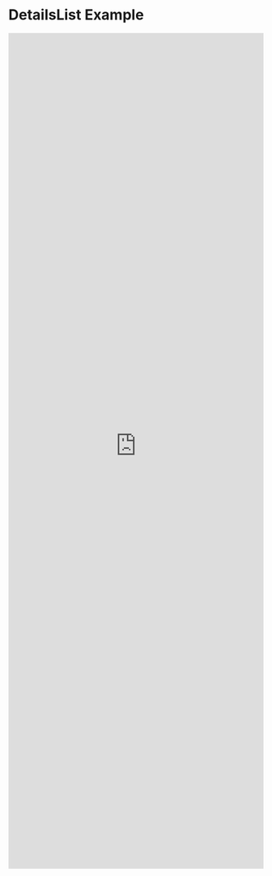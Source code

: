 # DetailsList Example

<iframe 
    title='DetailsList Example'
    src='https://fabricweb.z5.web.core.windows.net/pr-deploy-site/refs/heads/master/fabric-website-resources/dist/index.html#/examples/detailslist?docsExample=true'
    frameborder='no'
    height='1650'
    style='width: 100%;'
>